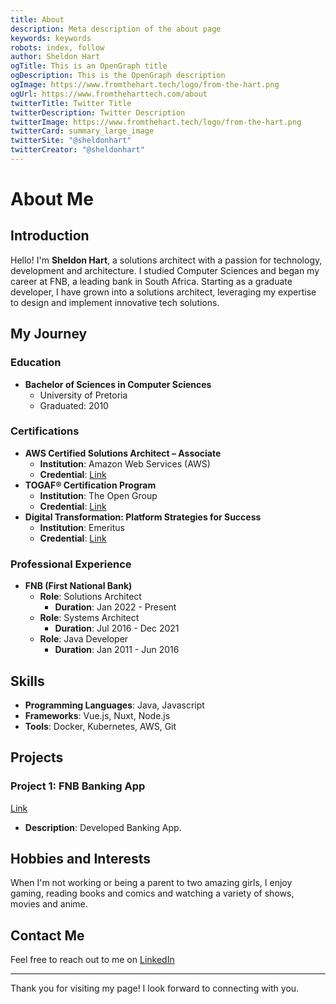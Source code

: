 ```yaml
---
title: About
description: Meta description of the about page
keywords: keywords
robots: index, follow
author: Sheldon Hart
ogTitle: This is an OpenGraph title
ogDescription: This is the OpenGraph description
ogImage: https://www.fromthehart.tech/logo/from-the-hart.png
ogUrl: https://www.fromtheharttech.com/about
twitterTitle: Twitter Title
twitterDescription: Twitter Description
twitterImage: https://www.fromthehart.tech/logo/from-the-hart.png
twitterCard: summary_large_image
twitterSite: "@sheldonhart"
twitterCreator: "@sheldonhart"
---
```


# About Me

## Introduction

Hello! I'm **Sheldon Hart**, a solutions architect with a passion for technology, development and architecture. I studied Computer Sciences and began my career at FNB, a leading bank in South Africa. Starting as a graduate developer, I have grown into a solutions architect, leveraging my expertise to design and implement innovative tech solutions.

## My Journey

### Education

- **Bachelor of Sciences in Computer Sciences**
  - University of Pretoria
  - Graduated: 2010

### Certifications

- **AWS Certified Solutions Architect – Associate**
  - **Institution**: Amazon Web Services (AWS)
  - **Credential**: [Link](https://www.credly.com/badges/af7dd9e8-000e-442a-ae44-7728edaae9f3/public_url)
- **TOGAF® Certification Program**
  - **Institution**: The Open Group
  - **Credential**: [Link](https://www.credly.com/badges/4cac01a9-6796-42a1-b28d-d01a9aa0416b/public_url)
- **Digital Transformation: Platform Strategies for Success**
  - **Institution**: Emeritus
  - **Credential**: [Link](https://certificates.emeritus.org/d775348b-544f-466c-9986-1fbb71a4fb91)

### Professional Experience

- **FNB (First National Bank)**
  - **Role**: Solutions Architect
    - **Duration**: Jan 2022 - Present
  - **Role**: Systems Architect
    - **Duration**: Jul 2016 - Dec 2021
  - **Role**: Java Developer
    - **Duration**: Jan 2011 - Jun 2016

## Skills

- **Programming Languages**: Java, Javascript
- **Frameworks**: Vue.js, Nuxt, Node.js
- **Tools**: Docker, Kubernetes, AWS, Git

## Projects

### Project 1: FNB Banking App

[Link](https://www.fnb.co.za/ways-to-bank/digital/)

- **Description**: Developed Banking App.

## Hobbies and Interests

When I'm not working or being a parent to two amazing girls, I enjoy gaming, reading books and comics and watching a variety of shows, movies and anime.

## Contact Me

Feel free to reach out to me on [LinkedIn](https://www.linkedin.com/in/sheldon-hart/)

---

Thank you for visiting my page! I look forward to connecting with you.
